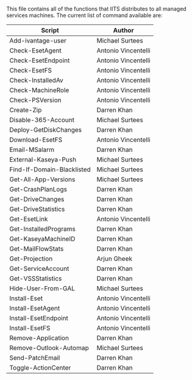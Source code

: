 This file contains all of the functions that IITS distributes to all managed services machines.  The current list of command available are:

|Script|Author|
|---|---|
|Add-ivantage-user|Michael Surtees
|Check-EsetAgent|Antonio Vincentelli|
|Check-EsetEndpoint|Antonio Vincentelli|
|Check-EsetFS|Antonio Vincentelli|
|Check-InstalledAv|Antonio Vincentelli|
|Check-MachineRole|Antonio Vincentelli|
|Check-PSVersion|Antonio Vincentelli|
|Create-Zip|Darren Khan|
|Disable-365-Account|Michael Surtees|
|Deploy-GetDiskChanges|Darren Khan|
|Download-EsetFS|Antonio Vincentelli|
|Email-MSalarm|Darren Khan|
|External-Kaseya-Push|Michael Surtees|
|Find-If-Domain-Blacklisted|Michael Surtees|
|Get-All-App-Versions|Michael Surtees|
|Get-CrashPlanLogs|Darren Khan|
|Get-DriveChanges|Darren Khan|
|Get-DriveStatistics|Darren Khan|
|Get-EsetLink|Antonio Vincentelli|
|Get-InstalledPrograms|Darren Khan|
|Get-KaseyaMachineID|Darren Khan|
|Get-MailFlowStats|Darren Khan|
|Get-Projection|Arjun Gheek|
|Get-ServiceAccount|Darren Khan|
|Get-VSSStatistics|Darren Khan|
|Hide-User-From-GAL|Michael Surtees|
|Install-Eset|Antonio Vincentelli|
|Install-EsetAgent|Antonio Vincentelli|
|Install-EsetEndpoint|Antonio Vincentelli|
|Install-EsetFS|Antonio Vincentelli|
|Remove-Application|Darren Khan|
|Remove-Outlook-Automap|Michael Surtees|
|Send-PatchEmail|Darren Khan|
|Toggle-ActionCenter|Darren Khan|
